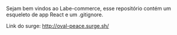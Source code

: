 Sejam bem vindos ao Labe-commerce, esse repositório contém um esqueleto de app React e um .gitignore.

Link do surge: http://oval-peace.surge.sh/
